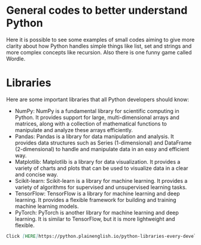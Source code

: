 # General codes to better understand Python
Here it is possible to see some examples of small codes aiming to give more clarity about how Python handles simple things like list, set and strings and more complex concepts like recursion. Also there is one funny game called Wordle. 

# Libraries
Here are some important libraries that all Python developers should know:

- NumPy: NumPy is a fundamental library for scientific computing in Python. It provides support for large, multi-dimensional arrays and matrices, along with a collection of mathematical functions to manipulate and analyze these arrays efficiently.
- Pandas: Pandas is a library for data manipulation and analysis. It provides data structures such as Series (1-dimensional) and DataFrame (2-dimensional) to handle and manipulate data in an easy and efficient way.
- Matplotlib: Matplotlib is a library for data visualization. It provides a variety of charts and plots that can be used to visualize data in a clear and concise way.
- Scikit-learn: Scikit-learn is a library for machine learning. It provides a variety of algorithms for supervised and unsupervised learning tasks.
- TensorFlow: TensorFlow is a library for machine learning and deep learning. It provides a flexible framework for building and training machine learning models.
- PyTorch: PyTorch is another library for machine learning and deep learning. It is similar to TensorFlow, but it is more lightweight and flexible.

```markdown
Click [HERE]https://python.plainenglish.io/python-libraries-every-developer-should-know-437a7f6fb702 to see more details and examples.
